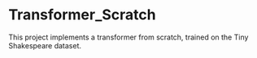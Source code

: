 # Transformer_Scratch
This project implements a  transformer from scratch, trained on the Tiny Shakespeare dataset.
